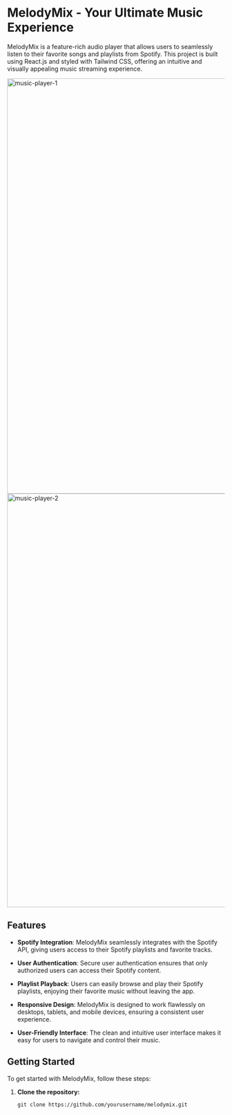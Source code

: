 # MelodyMix - Your Ultimate Music Experience

MelodyMix is a feature-rich audio player that allows users to seamlessly listen to their favorite songs and playlists from Spotify. This project is built using React.js and styled with Tailwind CSS, offering an intuitive and visually appealing music streaming experience.



<img width="959" alt="music-player-1" src="https://github.com/upwarpiyush/MelodyMix/assets/84092760/a790a9ab-2944-4fd6-8cd0-23db2dae3acd">

<img width="956" alt="music-player-2" src="https://github.com/upwarpiyush/MelodyMix/assets/84092760/9ee242b9-c2e9-4211-b09c-7fda803b9fdf">





## Features

- **Spotify Integration**: MelodyMix seamlessly integrates with the Spotify API, giving users access to their Spotify playlists and favorite tracks.

- **User Authentication**: Secure user authentication ensures that only authorized users can access their Spotify content.

- **Playlist Playback**: Users can easily browse and play their Spotify playlists, enjoying their favorite music without leaving the app.

- **Responsive Design**: MelodyMix is designed to work flawlessly on desktops, tablets, and mobile devices, ensuring a consistent user experience.

- **User-Friendly Interface**: The clean and intuitive user interface makes it easy for users to navigate and control their music.

## Getting Started

To get started with MelodyMix, follow these steps:

1. **Clone the repository:**

   ```shell
   git clone https://github.com/yourusername/melodymix.git
